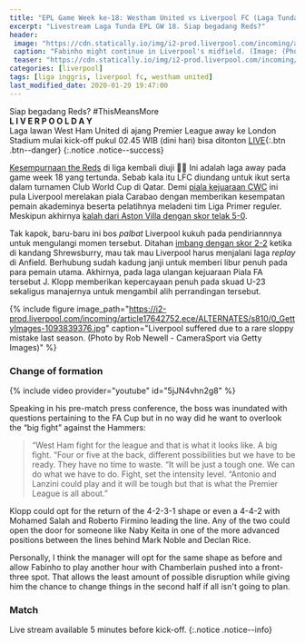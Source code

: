 ```yaml
---
title: "EPL Game Week ke-18: Westham United vs Liverpool FC (Laga Tunda)"
excerpt: "Livestream Laga Tunda EPL GW 18. ‪Siap begadang Reds?‬"
header:
 image: "https://cdn.statically.io/img/i2-prod.liverpool.com/incoming/article17649139.ece/ALTERNATES/s810/0_GettyImages-1202338459.jpg"
 caption: "Fabinho might continue in Liverpool's midfield. (Image: (Photo by John Powell/Liverpool FC via Getty Images)"
 teaser: "https://cdn.statically.io/img/i2-prod.liverpool.com/incoming/article17649139.ece/ALTERNATES/s810/0_GettyImages-1202338459.jpg"
categories: [liverpool]
tags: [liga inggris, liverpool fc, westham united]
last_modified_date: 2020-01-29 19:47:00
---
```


‪Siap begadang Reds? ‬#ThisMeansMore  
‪
**L I V E R P O O L D A Y** <br/> Laga lawan West Ham United‬ di ajang Premier League away ke London Stadium mulai‬ kick-off pukul 02.45 WIB (dini hari) bisa ditonton [LIVE](#match){:.btn .btn--danger}
{:.notice .notice--success}

‪[Kesempurnaan the Reds](https://www.catetan.pw/liverpool/menuju-rekor-tak-terkalahkan-terpanjang-liga-inggris/) di liga kembali diuji ✊🏽‬ Ini adalah laga away pada game week 18 yang tertunda. Sebab kala itu LFC diundang untuk ikut serta dalam turnamen Club World Cup di Qatar. Demi [piala kejuaraan CWC](https://www.catetan.pw/liverpool/cwc-vs-flamengo/) ini pula Liverpool merelakan piala Carabao dengan memberikan kesempatan pemain akademinya beserta pelatihnya meladeni tim Liga Primer reguler. Meskipun akhirnya [kalah dari Aston Villa dengan skor telak 5-0](https://www.catetan.pw/liverpool/carabao-vs-aston-villa/).

Tak kapok, baru-baru ini bos _palbat_ Liverpool kukuh pada pendiriannnya untuk mengulangi momen tersebut. Ditahan [imbang dengan skor 2-2](https://www.catetan.pw/liverpool/fa-cup-away-vs-shrewsbury/) ketika di kandang Shrewsburry, mau tak mau Liverpool harus menjalani laga _replay_ di Anfield. Berhubung sudah kadung janji untuk memberi libur penuh pada para pemain utama. Akhirnya, pada laga ulangan kejuaraan Piala FA tersebut J. Klopp memberikan kepercayaan penuh pada skuad U-23 sekaligus manajernya untuk mengambil alih perrandingan tersebut.

{% include figure image_path="https://i2-prod.liverpool.com/incoming/article17642752.ece/ALTERNATES/s810/0_GettyImages-1093839376.jpg" caption="Liverpool suffered due to a rare sloppy mistake last season. (Photo by Rob Newell - CameraSport via Getty Images)" %}

### Change of formation

{% include video provider="youtube" id="5jJN4vhn2g8" %}

Speaking in his pre-match press conference, the boss was inundated with questions pertaining to the FA Cup but in no way did he want to overlook the “big fight” against the Hammers:

> “West Ham fight for the league and that is what it looks like. A big fight.
> “Four or five at the back, different possibilities but we have to be ready. They have no time to waste.
> “It will be just a tough one. We can do what we have to do. Fight, set the intensity level.
> “Antonio and Lanzini could play and it will be tough but that is what the Premier League is all about.”

Klopp could opt for the return of the 4-2-3-1 shape or even a 4-4-2 with Mohamed Salah and Roberto Firmino leading the line. Any of the two could open the door for someone like Naby Keita in one of the more advanced positions between the lines behind Mark Noble and Declan Rice.

Personally, I think the manager will opt for the same shape as before and allow Fabinho to play another hour with Chamberlain pushed into a front-three spot. That allows the least amount of possible disruption while giving him the chance to change things in the second half if all isn't going to plan.

### Match

Live stream available 5 minutes before kick-off.
{:.notice .notice--info}
